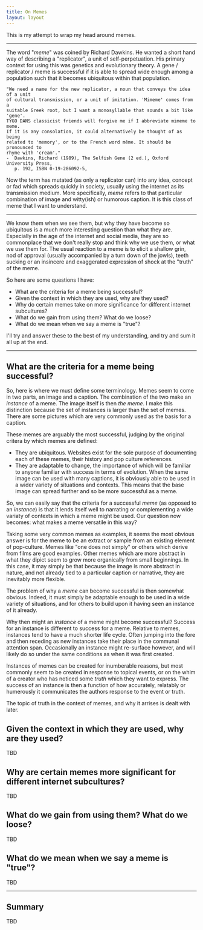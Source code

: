 ```yaml
---
title: On Memes
layout: layout
---
```


This is my attempt to wrap my head around memes.

---

The word "*meme*" was coined by Richard Dawkins. He wanted a short hand way of
describing a "replicator", a unit of self-perpetuation. His primary context
for using this was genetics and evolutionary theory. A gene / replicator /
meme is successful if it is able to spread wide enough among a
population such that it becomes ubiquitous within that population.

```
"We need a name for the new replicator, a noun that conveys the idea of a unit
of cultural transmission, or a unit of imitation. 'Mimeme' comes from a
suitable Greek root, but I want a monosyllable that sounds a bit like 'gene'.
TYGO DANS classicist friends will forgive me if I abbreviate mimeme to meme.
If it is any consolation, it could alternatively be thought of as being
related to 'memory', or to the French word même. It should be pronounced to
rhyme with 'cream'."
-  Dawkins, Richard (1989), The Selfish Gene (2 ed.), Oxford University Press,
   p. 192, ISBN 0-19-286092-5,
```

Now the term has mutated (as only a replicator can) into any idea, concept or
fad which spreads quickly in society, usually using the internet as its
transmission medium. More specifically, *meme* refers to that particular
combination of image and witty(ish) or humorous caption. It is this class of
meme that I want to understand.

---

We know them when we see them, but why they have become so ubiquitous is a
much more interesting question than what they are. Especially in the age of
the internet and social media, they are so commonplace that we don't really
stop and think why we use them, or what we use them for. The usual reaction
to a meme is to elicit a shallow grin, nod of approval (usually accompanied by
a turn down of the jowls), teeth sucking or an insincere and exaggerated 
expression of shock at the "truth" of the meme.

So here are some questions I have:
- What are the criteria for a meme being successful?
- Given the context in which they are used, why are they used?
- Why do certain memes take on more significance for different internet
  subcultures?
- What do we gain from using them? What do we loose?
- What do we mean when we say a meme is "true"?

I'll try and answer these to the best of my understanding, and try and sum it
all up at the end.

---

## What are the criteria for a meme being successful?

So, here is where we must define some terminology. Memes seem to come in two
parts, an image and a caption. The combination of the two make an *instance*
of a meme. The image itself is then *the meme*. I make this distinction because
the set of instances is larger than the set of memes. There are some pictures
which are very commonly used as the basis for a caption.

These memes are arguably the most successful, judging by the original critera
by which memes are defined:

- They are ubiquitous. Websites exist for the sole purpose of documenting each
  of these memes, their history and pop culture references.
- They are adaptable to change, the importance of which will be familiar to
  anyone familiar with success in terms of evolution. When the same image can
  be used with many captions, it is obviously able to be used in a wider
  variety of situations and contexts. This means that the base image can
  spread further and so be more successful as a meme.

So, we can easily say that the criteria for a successful *meme* (as
opposed to an *instance*) is that it lends itself well to narrating or
complementing a wide variaty of contexts in which a meme might be used. Our
question now becomes: what makes a meme versatile in this way?

Taking some very common memes as examples, it seems the most obvious answer is
for the meme to be an extract or sample from an existing element of 
pop-culture. Memes like "one does not simply" or others which derive from
films are good examples. Other memes which are more abstract in what they
dipict seem to grow more organically from small beginnings. In this case, it
may simply be that because the image is more abstract in nature, and not
already tied to a particular caption or narrative, they are inevitably more
flexible.

The problem of why a *meme* can become successful is then somewhat obvious.
Indeed, it must simply be adaptable enough to be used in a wide variety of
situations, and for others to build upon it having seen an instance of it
already.

Why then might an *instance* of a meme might become successful? Success for
an instance is different to success for a meme. Relative to memes, instances
tend to have a much shorter life cycle. Often jumping into the fore and
then receding as new instances take their place in the communal attention span.
Occasionally an instance might re-surface however, and will likely do so under
the same conditions as when it was first created.

Instances of memes can be created for inumberable reasons, but most commonly
seem to be created in response to topical events, or on the whim of a creator
who has noticed some *truth* which they want to express. The success of an
instance is then a function of how accurately, relatably or humerously it
communicates the authors response to the event or truth.

The topic of truth in the context of memes, and why it arrises is dealt with
later.


## Given the context in which they are used, why are they used?

TBD

## Why are certain memes more significant for different internet subcultures?

TBD

## What do we gain from using them? What do we loose?

TBD

## What do we mean when we say a meme is "true"?

TBD

---

## Summary

TBD


